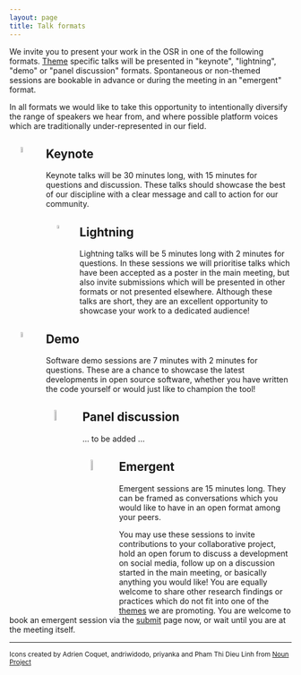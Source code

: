 ```yaml
---
layout: page
title: Talk formats
---
```


We invite you to present your work in the OSR in one of the following formats.
[Theme](themes.md) specific talks will be presented in "keynote", "lightning", "demo" or "panel discussion" formats.
Spontaneous or non-themed sessions are bookable in advance or during the meeting in an "emergent" format.

In all formats we would like to take this opportunity to intentionally diversify the range of speakers we hear from,
and where possible platform voices which are traditionally under-represented in our field.

## Keynote <img style="float: left;" src="../img/nounproj-key.png" alt="keynote" width="5%" hspace="20">

<!-- <img align="right" src="../img/nounproj-key.png" alt="keynote" width="12.5%" hspace="20"> -->

Keynote talks will be 30 minutes long, with 15 minutes for questions and discussion.
These talks should showcase the best of our discipline with a clear message and call to action for our community.


## Lightning <img align="left" src="../img/nounproj-lightning.png" alt="lightning" width="4%" hspace="20">

<!-- <img align="left" src="../img/nounproj-lightning.png" alt="lightning" width="10%" hspace="20"> -->

Lightning talks will be 5 minutes long with 2 minutes for questions.
In these sessions we will prioritise talks which have been accepted as a poster in the main meeting,
but also invite submissions which will be presented in other formats or not presented elsewhere.
Although these talks are short, they are an excellent opportunity to showcase your work to a dedicated audience!

## Demo <img align="left" src="../img/nounproj-demo.png" alt="demo" width="5%" hspace="20">

<!-- <img align="right" src="../img/nounproj-demo.png" alt="demo" width="12.5%" hspace="20"> -->

Software demo sessions are 7 minutes with 2 minutes for questions.
These are a chance to showcase the latest developments in open source software,
whether you have written the code yourself or would just like to champion the tool!

## Panel discussion <img align="left" src="../img/nounproj-emergent.png" alt="panel" width="7%" hspace="15">

<!-- <img align="right" src="../img/nounproj-emergent.png" alt="emergent" width="15%" hspace="20"> -->

... to be added ...

## Emergent <img align="left" src="../img/nounproj-emergent.png" alt="emergent" width="7%" hspace="15">

<!-- <img align="right" src="../img/nounproj-emergent.png" alt="emergent" width="15%" hspace="20"> -->

Emergent sessions are 15 minutes long.
They can be framed as conversations which you would like to have in an open format among your peers.

You may use these sessions to invite contributions to your collaborative project,
hold an open forum to discuss a development on social media,
follow up on a discussion started in the main meeting,
or basically anything you would like!
You are equally welcome to share other research findings or practices which do not fit into one of the [themes](themes.md) we are promoting.
You are welcome to book an emergent session via the [submit](submit.md) page now,
or wait until you are at the meeting itself.  



---

<div align="left"><body><p><small>
Icons created by Adrien Coquet, andriwidodo, priyanka and Pham Thi Dieu Linh from <a href="https://thenounproject.com/">Noun Project</a>
</small></p></body></div>
